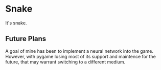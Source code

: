 # Snake

It's snake.

## Future Plans

A goal of mine has been to implement a neural network into the game. However, with pygame losing most of its support and maintence for the future, that may warrant switching to a different medium.
